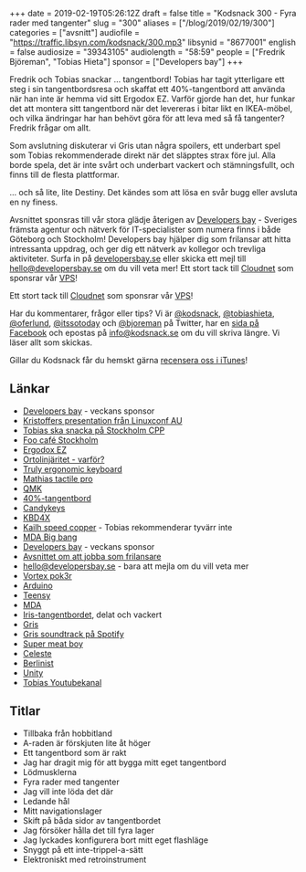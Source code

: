 +++
date = 2019-02-19T05:26:12Z
draft = false
title = "Kodsnack 300 - Fyra rader med tangenter"
slug = "300"
aliases = ["/blog/2019/02/19/300"]
categories = ["avsnitt"]
audiofile = "https://traffic.libsyn.com/kodsnack/300.mp3"
libsynid = "8677001"
english = false
audiosize = "39343105"
audiolength = "58:59"
people = ["Fredrik Björeman", "Tobias Hieta"]
sponsor = ["Developers bay"]
+++

Fredrik och Tobias snackar … tangentbord! Tobias har tagit ytterligare ett steg i sin tangentbordsresa och skaffat ett 40%-tangentbord att använda när han inte är hemma vid sitt Ergodox EZ. Varför gjorde han det, hur funkar det att montera sitt tangentbord när det levereras i bitar likt en IKEA-möbel, och vilka ändringar har han behövt göra för att leva med så få tangenter? Fredrik frågar om allt.

Som avslutning diskuterar vi Gris utan några spoilers, ett underbart spel som Tobias rekommenderade direkt när det släpptes strax före jul. Alla borde spela, det är inte svårt och underbart vackert och stämningsfullt, och finns till de flesta plattformar.

… och så lite, lite Destiny. Det kändes som att lösa en svår bugg eller avsluta en ny finess.

Avsnittet sponsras till vår stora glädje återigen av [Developers bay](http://developersbay.se/) - Sveriges främsta agentur och nätverk för IT-specialister som numera finns i både Göteborg och Stockholm! Developers bay hjälper dig som frilansar att hitta intressanta uppdrag, och ger dig ett nätverk av kollegor och trevliga aktiviteter. Surfa in på [developersbay.se](http://developersbay.se/) eller skicka ett mejl till [hello@developersbay.se](mailto:hello@developersbay.se) om du vill veta mer!
Ett stort tack till [Cloudnet](http://www.cloudnet.se) som sponsrar vår [VPS](http://en.wikipedia.org/wiki/Virtual_private_server)!

Ett stort tack till [Cloudnet](http://www.cloudnet.se) som sponsrar vår [VPS](http://en.wikipedia.org/wiki/Virtual_private_server)!

Har du kommentarer, frågor eller tips? Vi är [@kodsnack](https://www.twitter.com/kodsnack), [@tobiashieta](https://www.twitter.com/tobiashieta), [@oferlund](https://www.twitter.com/oferlund), [@itssotoday](https://twitter.com/itssotoday) och [@bjoreman](https://www.twitter.com/bjoreman) på Twitter, har en [sida på Facebook](https://www.facebook.com/kodsnack) och epostas på [info@kodsnack.se](mailto:info@kodsnack.se) om du vill skriva längre. Vi läser allt som skickas.

Gillar du Kodsnack får du hemskt gärna [recensera oss i iTunes](http://itunes.apple.com/se/podcast/kodsnack/id561631498?l=en)!

## Länkar ##
* [Developers bay](http://developersbay.se/) - veckans sponsor
* [Kristoffers presentation från Linuxconf AU](https://www.youtube.com/watch?v=hGY3uBHVVr4)
* [Tobias ska snacka på Stockholm CPP](https://www.meetup.com/StockholmCpp/events/258304806/)
* [Foo café Stockholm](http://foocafe.org/stockholm)
* [Ergodox EZ](https://ergodox-ez.com/pages/ergodox-ez-keyboard)
* [Ortolinjäritet - varför?](https://www.reddit.com/r/MechanicalKeyboards/comments/4wipjk/why_ortholinear/)
* [Truly ergonomic keyboard](https://www.trulyergonomic.com/store/index.php)
* [Mathias tactile pro](http://matias.ca/tactilepro4/)
* [QMK](https://docs.qmk.fm/#/)
* [40%-tangentbord](https://www.google.com/search?rls=en&q=40%25+keyboard&tbm=isch&source=univ&client=safari&sa=X&ved=2ahUKEwjT3pCe_cLgAhWnzqYKHVeKDL0QsAR6BAgEEAE&biw=1352&bih=731)
* [Candykeys](https://candykeys.com/)
* [KBD4X](https://candykeys.com/product/kbd4x-custom)
* [Kailh speed copper](https://www.youtube.com/watch?v=YaW_3FDltnI) - Tobias rekommenderar tyvärr inte
* [MDA Big bang](https://kono.store/products/mda-big-bang)
* [Developers bay](http://developersbay.se/) - veckans sponsor
* [Avsnittet om att jobba som frilansare](https://kodsnack.se/223/)
* [hello@developersbay.se](mailto:hello@developersbay.se) - bara att mejla om du vill veta mer
* [Vortex pok3r](https://bjoreman.com/thoughts/pok3r.html)
* [Arduino](https://en.wikipedia.org/wiki/Arduino)
* [Teensy](https://www.pjrc.com/teensy/)
* [MDA](https://imgur.com/a/h5wsN)
* [Iris-tangentbordet](https://keeb.io/products/iris-keyboard-split-ergonomic-keyboard?variant=8034004860958), delat och vackert
* [Gris](https://en.wikipedia.org/wiki/Gris_%28video_game%29)
* [Gris soundtrack på Spotify](https://open.spotify.com/album/2YMWspDGtbDgYULXvVQFM6?si=bzwfU5_iQ4CJSX48TXJ5tg)
* [Super meat boy](https://en.wikipedia.org/wiki/Super_Meat_Boy)
* [Celeste](https://en.wikipedia.org/wiki/Celeste_%28video_game%29)
* [Berlinist](https://berlinistband.bandcamp.com/)
* [Unity](https://en.wikipedia.org/wiki/Unity_%28game_engine%29)
* [Tobias Youtubekanal](https://www.youtube.com/user/tobiashieta/videos?sort=dd&view=0&shelf_id=0)

## Titlar ##
* Tillbaka från hobbitland
* A-raden är förskjuten lite åt höger
* Ett tangentbord som är rakt
* Jag har dragit mig för att bygga mitt eget tangentbord
* Lödmusklerna
* Fyra rader med tangenter
* Jag vill inte löda det där
* Ledande hål
* Mitt navigationslager
* Skift på båda sidor av tangentbordet
* Jag försöker hålla det till fyra lager
* Jag lyckades konfigurera bort mitt eget flashläge
* Snyggt på ett inte-trippel-a-sätt
* Elektroniskt med retroinstrument